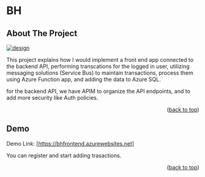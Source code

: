 # BH
<!-- Improved compatibility of back to top link: See: https://github.com/othneildrew/Best-README-Template/pull/73 -->
<a name="readme-top"></a>
<!--
*** Thanks for checking out the Best-README-Template. If you have a suggestion
*** that would make this better, please fork the repo and create a pull request
*** or simply open an issue with the tag "enhancement".
*** Don't forget to give the project a star!
*** Thanks again! Now go create something AMAZING! :D
-->


<!-- ABOUT THE PROJECT -->
## About The Project
<a href="https://github.com/talalhaddad/BH">
    <img src="images/drawing1.jpg" alt="design" >
  </a>

This project explains how I would implement a front end app connected to the backend API, performing transcations for the logged in user, utilizing messaging solutions (Service Bus) to maintain transactions, process them using Azure Function app, and adding the data to Azure SQL.

for the backend API, we have APIM to organize the API endpoints, and to add more security like Auth policies.

<p align="right">(<a href="#readme-top">back to top</a>)</p>


<!-- CONTACT -->
## Demo

Demo Link: [https://bhfrontend.azurewebsites.net]

You can register and start adding trasactions.

<p align="right">(<a href="#readme-top">back to top</a>)</p>
